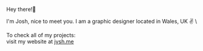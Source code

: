 Hey there!👋

I'm Josh, nice to meet you. I am a graphic designer located in Wales, UK ✌️ \ 

To check all of my projects: \
visit my website at [jvsh.me](https://jvsh.me)

